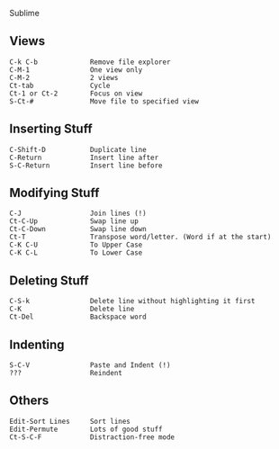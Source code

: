 Sublime

## Views

	C-k C-b 			Remove file explorer
	C-M-1				One view only
	C-M-2				2 views
	Ct-tab				Cycle
	Ct-1 or Ct-2 		Focus on view
	S-Ct-#				Move file to specified view

## Inserting Stuff

	C-Shift-D			Duplicate line
	C-Return			Insert line after
	S-C-Return			Insert line before

## Modifying Stuff

	C-J					Join lines (!)
	Ct-C-Up				Swap line up
	Ct-C-Down			Swap line down
	Ct-T				Transpose word/letter. (Word if at the start)
	C-K C-U				To Upper Case
	C-K C-L				To Lower Case

## Deleting Stuff

	C-S-k				Delete line without highlighting it first
	C-K					Delete line
	Ct-Del				Backspace word

## Indenting
	S-C-V				Paste and Indent (!)
	???					Reindent

## Others

	Edit-Sort Lines		Sort lines
	Edit-Permute		Lots of good stuff
	Ct-S-C-F			Distraction-free mode
